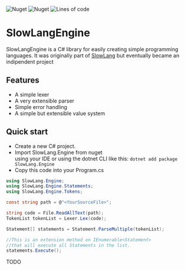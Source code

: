 ![Nuget](https://img.shields.io/nuget/v/SlowLang.Engine)
![Nuget](https://img.shields.io/nuget/dt/SlowLang.Engine)
![Lines of code](https://img.shields.io/tokei/lines/github/zenonet/SlowLangEngine)

# SlowLangEngine

SlowLangEngine is a C# library for easily creating simple programming languages. It was originally part of [SlowLang](https://github.com/zenonet/SlowLang/) but eventually became an indipendent project

## Features

- A simple lexer
- A very extensible parser
- Simple error handling
- A simple but extensible value system

## Quick start

* Create a new C# project.
* Import SlowLang.Engine from nuget <br>
  using your IDE or using the dotnet CLI like this: `dotnet add package SlowLang.Engine`
* Copy this code into your Program.cs
```c#
using SlowLang.Engine;
using SlowLang.Engine.Statements;
using SlowLang.Engine.Tokens;

const string path = @"<YourSourceFile>";

string code = File.ReadAllText(path);
TokenList tokenList = Lexer.Lex(code);

Statement[] statements = Statement.ParseMultiple(tokenList);

//This is an extension method on IEnumerable<Statement>
//that will execute all Statements in the list.
statements.Execute();
```
TODO

